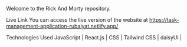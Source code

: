 Welcome to the Rick And Morty repository.

Live Link
You can access the live version of the website at https://task-management-application-rubaiyat.netlify.app/

Technologies Used
JavaScript | React.js | CSS | Tailwind CSS | daisyUI |
